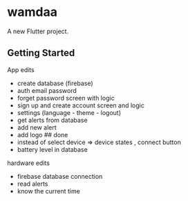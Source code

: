 # wamdaa

A new Flutter project.

## Getting Started

App edits
- create database (firebase)
- auth email password
- forget password screen with logic
- sign up and create account screen and logic
- settings (language - theme - logout)
- get alerts from database
- add new alert
- add logo  ## done
- instead of select device => device states , connect button
- battery level in database

hardware edits
- firebase database connection
- read alerts
- know the current time

